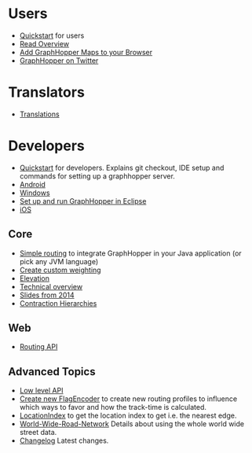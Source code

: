 # Users

 * [Quickstart](./web/quickstart.md) for users
 * [Read Overview](http://graphhopper.com/#overview)
 * [Add GraphHopper Maps to your Browser](./web/open-search.md)
 * [GraphHopper on Twitter](https://twitter.com/graphhopper)

# Translators

* [Translations](./core/translations.md)


# Developers

 * [Quickstart](./core/quickstart-from-source.md) for developers. Explains git checkout, IDE setup and commands for setting up a graphhopper server.
 * [Android](./android/index.md)
 * [Windows](./core/windows-setup.md)
 * [Set up and run GraphHopper in Eclipse](./core/eclipse-setup.md)
 * [iOS](https://github.com/graphhopper/graphhopper-ios/)

## Core

 * [Simple routing](./core/routing.md) to integrate GraphHopper in your Java application (or pick any JVM language)
 * [Create custom weighting](./core/weighting.md)
 * [Elevation](./core/elevation.md)
 * [Technical overview](./core/technical.md)
 * [Slides from 2014](http://graphhopper.com/public/slides/)
 * [Contraction Hierarchies](./core/ch.md)

## Web

 * [Routing API](./web/api-doc.md)
 
## Advanced Topics

 * [Low level API](./core/low-level-api.md)
 * [Create new FlagEncoder](./core/create-new-flagencoder.md) to create new routing profiles to influence which ways to favor and how the track-time is calculated.
 * [LocationIndex](./core/location-index.md) to get the location index to get i.e. the nearest edge.
 * [World-Wide-Road-Network](./core/world-wide.md) Details about using the whole world wide street data.
 * [Changelog](https://github.com/graphhopper/graphhopper/blob/master/core/files/changelog.txt) Latest changes.
